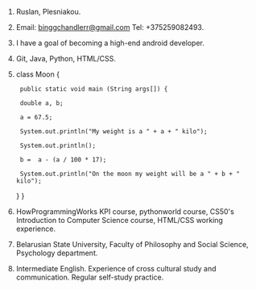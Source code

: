 1. Ruslan, Plesniakou.
2. Email: binggchandlerr@gmail.com Tel: +375259082493.
3. I have a goal of becoming a high-end android developer.
4. Git, Java, Python, HTML/CSS.
5. class Moon {
   
        public static void main (String args[]) {
        
        double a, b;
        
        a = 67.5;
        
        System.out.println("My weight is a " + a + " kilo");
        
        System.out.println();
        
        b =  a - (a / 100 * 17);
        
        System.out.println("On the moon my weight will be a " + b + " kilo");
    }
}

6. HowProgrammingWorks KPI course, pythonworld course, CS50's Introduction to Computer Science course, HTML/CSS working experience.
7. Belarusian State University, Faculty of Philosophy and Social Science, Psychology department.
8. Intermediate English. Experience of cross cultural study and communication. Regular self-study practice.
